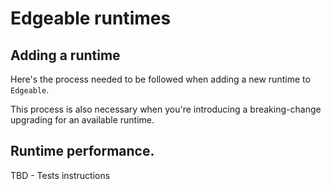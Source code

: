 # Edgeable runtimes

## Adding a runtime

Here's the process needed to be followed when adding a new runtime to `Edgeable`.

This process is also necessary when you're introducing a breaking-change upgrading for an available runtime.

## Runtime performance.

TBD - Tests instructions